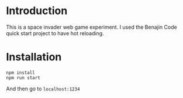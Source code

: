 # Introduction
This is a space invader web game experiment. I used the Benajin Code quick start project to have hot reloading.

# Installation
``` 
npm install
npm run start
```

And then go to `localhost:1234`
